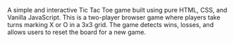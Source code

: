 A simple and interactive Tic Tac Toe game built using pure HTML, CSS, and Vanilla JavaScript. This is a two-player browser game where players take turns marking X or O in a 3x3 grid. The game detects wins, losses, and allows users to reset the board for a new game.
